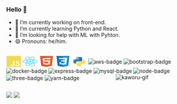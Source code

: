 ### Hello 👋

- 🔭 I’m currently working on front-end.
- 🌱 I’m currently learning Python and React.
- 🤔 I’m looking for help with ML with Pyhton.
- 😄 Pronouns: he/him.

<div style="display: inline_block"><br>
  <img align="center" alt="Rafa-Js" height="30" width="40" src="https://raw.githubusercontent.com/devicons/devicon/master/icons/javascript/javascript-plain.svg">
  <img align="center" alt="Rafa-React" height="30" width="40" src="https://raw.githubusercontent.com/devicons/devicon/master/icons/react/react-original.svg">
  <img align="center" alt="Rafa-HTML" height="30" width="40" src="https://raw.githubusercontent.com/devicons/devicon/master/icons/html5/html5-original.svg">
  <img align="center" alt="Rafa-CSS" height="30" width="40" src="https://raw.githubusercontent.com/devicons/devicon/master/icons/css3/css3-original.svg">
  <img align="center" alt="Rafa-Python" height="30" width="40" src="https://raw.githubusercontent.com/devicons/devicon/master/icons/python/python-original.svg">
  
<img align="center" alt='aws-badge' height="30" width="40" src="https://cdn.jsdelivr.net/gh/devicons/devicon/icons/amazonwebservices/amazonwebservices-original-wordmark.svg"/>
 
<img align="center" alt='bootstrap-badge' height="40" width="40" src="https://cdn.jsdelivr.net/gh/devicons/devicon/icons/bootstrap/bootstrap-original.svg" />

<img align="center" alt='docker-badge' height="30" width="40" src="https://cdn.jsdelivr.net/gh/devicons/devicon/icons/docker/docker-original.svg" />
  
<img align="center" alt='express-badge' height="30" width="40" src="https://cdn.jsdelivr.net/gh/devicons/devicon/icons/express/express-original.svg" />
  
<img align="center" alt='mysql-badge' height="30" width="40" src="https://cdn.jsdelivr.net/gh/devicons/devicon/icons/mysql/mysql-plain-wordmark.svg" />

<img align="center" alt='node-badge' height="30" width="40" src="https://cdn.jsdelivr.net/gh/devicons/devicon/icons/nodejs/nodejs-original.svg" />
                    
<img align="center" alt='three-badge' height="30" width="40" src="https://cdn.jsdelivr.net/gh/devicons/devicon/icons/threejs/threejs-original-wordmark.svg" />

 <img align="center" alt='yarn-badge' height="30" width="40" src="https://cdn.jsdelivr.net/gh/devicons/devicon/icons/yarn/yarn-original.svg" />

<!-- Gif -->
 <img align="right" alt='kaworu-gif' height="200" width="210" src="https://media.tenor.com/V5RW-Vqd6vgAAAAd/neon-genesis-evangelion-kaworu-nagisa.gif" />
          
                             
</div>
  
  ##
 
<div> 
 
  <a href = "mailto:pedro.arcanjo2002@gmail.com"><img src="https://img.shields.io/badge/-Gmail-%23333?style=for-the-badge&logo=gmail&logoColor=white" target="_blank"></a>
  <a href="https://www.linkedin.com/in/pedro-vieira-0b59a01b1/" target="_blank"><img src="https://img.shields.io/badge/-LinkedIn-%230077B5?style=for-the-badge&logo=linkedin&logoColor=white" target="_blank"></a> 
  
</div>
